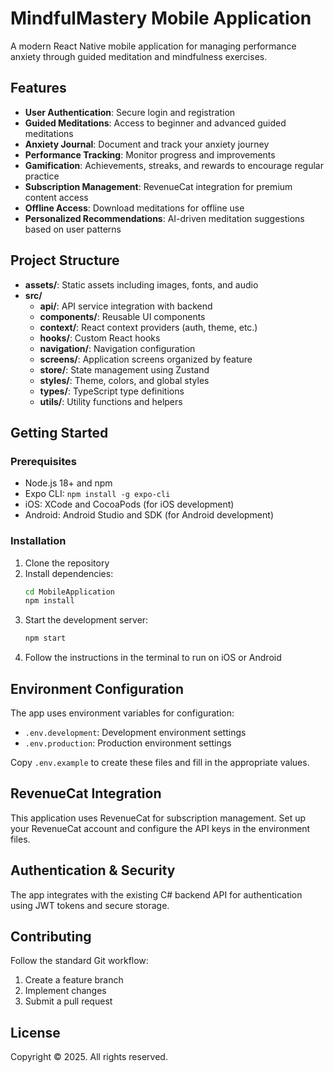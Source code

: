 # MindfulMastery Mobile Application

A modern React Native mobile application for managing performance anxiety through guided meditation and mindfulness exercises.

## Features

- **User Authentication**: Secure login and registration
- **Guided Meditations**: Access to beginner and advanced guided meditations
- **Anxiety Journal**: Document and track your anxiety journey
- **Performance Tracking**: Monitor progress and improvements
- **Gamification**: Achievements, streaks, and rewards to encourage regular practice
- **Subscription Management**: RevenueCat integration for premium content access
- **Offline Access**: Download meditations for offline use
- **Personalized Recommendations**: AI-driven meditation suggestions based on user patterns

## Project Structure

- **assets/**: Static assets including images, fonts, and audio
- **src/**
  - **api/**: API service integration with backend
  - **components/**: Reusable UI components
  - **context/**: React context providers (auth, theme, etc.)
  - **hooks/**: Custom React hooks
  - **navigation/**: Navigation configuration
  - **screens/**: Application screens organized by feature
  - **store/**: State management using Zustand
  - **styles/**: Theme, colors, and global styles
  - **types/**: TypeScript type definitions
  - **utils/**: Utility functions and helpers

## Getting Started

### Prerequisites

- Node.js 18+ and npm
- Expo CLI: `npm install -g expo-cli`
- iOS: XCode and CocoaPods (for iOS development)
- Android: Android Studio and SDK (for Android development)

### Installation

1. Clone the repository
2. Install dependencies:
   ```bash
   cd MobileApplication
   npm install
   ```
3. Start the development server:
   ```bash
   npm start
   ```
4. Follow the instructions in the terminal to run on iOS or Android

## Environment Configuration

The app uses environment variables for configuration:

- `.env.development`: Development environment settings
- `.env.production`: Production environment settings

Copy `.env.example` to create these files and fill in the appropriate values.

## RevenueCat Integration

This application uses RevenueCat for subscription management. Set up your RevenueCat account and configure the API keys in the environment files.

## Authentication & Security

The app integrates with the existing C# backend API for authentication using JWT tokens and secure storage.

## Contributing

Follow the standard Git workflow:

1. Create a feature branch
2. Implement changes
3. Submit a pull request

## License

Copyright © 2025. All rights reserved.
